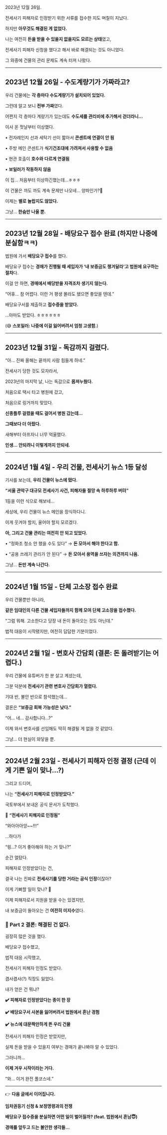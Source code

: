 2023년 12월 26일.

  

전세사기 피해자로 인정받기 위한 서류를 접수한 지도 며칠이 지났다.

하지만 **아무것도 해결된 게 없었다.**

  

나는 여전히 **돈을 받을 수 있을지 없을지도 모르는 상태**였고,

전세사기 피해자 신청을 했다고 해서 바로 해결되는 것도 아니었다.

  

그 와중에 건물의 관리 문제도 계속 터져 나왔다.

---

## **2023년 12월 26일 - 수도계량기가 가짜라고?**

  

우리 건물에는 **각 층마다 수도계량기가 설치되어 있었다.**

그런데 알고 보니 **전부 가짜**였다.

  

어쩐지 각 층마다 계량기가 있는데도 **수도세를 관리비에 추가해서 걷더라니…**

이사 온 첫날부터 이상했다.

• 전자레인지 선과 세탁기 선이 짧아서 **콘센트에 연결이 안 됨**

• 주방 메인 콘센트가 **식기건조대에 가려져서 사용할 수 없음**

• 현관 호출이 **호수와 다르게 연결됨**

• **보일러가 작동하지 않음**

  

이 집… 처음부터 이상하긴했는데...ㅎㅎㅎ

이 건물은 까도 까도 계속 문제만 나오네… 양파인가?🧅

  

이제는 **별로 놀랍지도 않았다.**

그냥… **한숨만 나올 뿐.**

---

## **2023년 12월 28일 - 배당요구 접수 완료 (하지만 나중에 분실함ㅋㅋ)**

  

법원에 가서 **배당요구 접수**를 했다.

배당요구 접수는 **경매가 진행될 때 세입자가 ‘내 보증금도 챙겨달라’고 법원에 요구하는 절차**다.

  

이걸 안 하면, **경매에서 배당받을 자격조차 생기지 않는다.**

  

“어휴… 참 어렵다. 이런 거 평생 몰라도 됐으면 좋았을 텐데.”

  

배당요구서를 제출하고 **접수증을 받았다.**

…아마도 받았다. ㅎㅎㅎㅎㅎㅎ

  

(😅 **스포일러: 나중에 이걸 잃어버려서 엄청 고생함.**)

---

## **2023년 12월 31일  - 독감까지 걸렸다.**

  

“아… 진짜 올해는 끝까지 사람 힘들게 하네.”

  

전세사기 당한 것도 모자라서,

2023년의 마지막 날, 나는 독감으로 **몸져누웠다.**

  

처음으로 택시 타고 병원에 갔고,

처음으로 링거까지 맞았다.

  

**신종플루 걸렸을 때도 걸어서 병원 갔는데…**

**그때보다 더 아팠다.**

  

새해부터 아프자니 너무 억울했다.

**인생… 안되려니 이렇게까지 안되네.**

---

## **2024년 1월 4일 - 우리 건물, 전세사기 뉴스 1등 달성**

  

기사를 보는데, **우리 건물이 뉴스에 떴다.**

  

**“서울 관악구 대규모 전세사기 사건, 피해자들 절망 속 하루하루 버텨”**

  

1등을 이런 식으로 해보네…

세상에, 우리 건물이 뉴스 메인을 장식하다니.

  

이게 웃겨야 할지, 울어야 할지 모르겠다.

  

**아, 그리고 건물 관리는 여전히 안 되고 있었다.**

• “정화조 청소 안 했을 수도 있다” → **돈 모아서 해야 한다고 함.**

• “공용 쓰레기 관리가 안 된다” → **돈 모아서 용역을 쓰자는 의견까지 나옴.**

  

그냥… **돈만 계속 나간다.**

---

## **2024년 1월 15일 - 단체 고소장 접수 완료**

  

우리 건물뿐만 아니라,

**같은 임대인의 다른 건물 세입자들까지 함께 모여 단체 고소장을 접수했다.**

  

“그럼 뭐해. 고소한다고 당장 내 돈이 돌아오는 것도 아닌데.”

  

법적 대응이 시작됐지만, 여전히 답답한 기분이었다.

---

## **2024년 2월 1일 - 변호사 간담회 (결론: 돈 돌려받기는 어렵다.)**

  

우리 건물에 유튜버가 한 분 살고 계셨는데,

그분 덕분에 **전세사기 관련 변호사 간담회가 열렸다.**

  

기대 반, 불안 반으로 참석했는데…

결론은 **“보증금 회복 가능성은 낮다.”**

  

“어… 네… 감사합니다…?”

  

이제 와서 변호사를 선임해도 딱히 해결될 게 없을 것 같았다.

그냥… 더 현실이 와닿을 뿐.

---

## **2024년 2월 23일 - 전세사기 피해자 인정 결정 (근데 이게 기쁜 일이 맞나…?)**

  

그리고 드디어,

나는 **“전세사기 피해자로 인정받았다.”**

  

국토부에서 보내온 공식 문서가 도착했다.

  

📄 **“전세사기 피해자로 인정됨”**

  

“와아아아앙~~!!!”

  

…하다가

  

“읭…? 이거 좋아해야 하는 거 맞나?”

  

순간 얼탔다.

  

피해자로 인정받았다는 건,

결국 나는 진짜로 **전세사기를 당한 거라는 공식 인정**이잖아?

  

이게 기뻐할 일이 맞나? 🤔

  

이제 피해자로서 지원을 받을 수는 있겠지만,

내 보증금이 돌아오는 건 **여전히 미지수**였다.


### **📌 Part 2 결론: 해결된 건 없다.**

  
굉장히 많은 것을 했다. 

배당요구 접수했고,

법적 대응 시작했고,

전세사기 피해자 인정도 받았다.

겸사겸사(?) 직장도 잃었다.


내가 얻은 건 뭐냐?

**✔️ 피해자로 인정받았다는 종이 한 장**

**✔️ 배당요구서 사본을 잃어버려서 법원에서 혼난 경험**

**✔️ 뉴스에 대문짝만하게 뜬 우리 건물**



전세사기 피해자 인정은 받았지만,

실제 돈을 받을 수 있을지 여부는 경매가 끝나봐야 알 수 있었다.

  

그러니까…

  

**이제 겨우 시작이라는 거다.**  

“와… 이거 완전 풀코스네.”

---

👉 **다음 글에서 이어집니다.**

**임차권등기 신청 & 보정명령과의 전쟁**

**배당요구 접수증을 분실하면 어떤 일이 벌어질까? (feat. 법원에서 혼남😇)**

**경매를 앞두고 드는 불안한 생각들…**